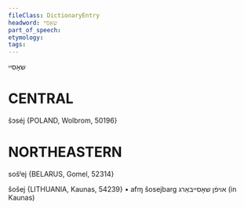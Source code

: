 ```yaml
---
fileClass: DictionaryEntry
headword: שאָסיי
part_of_speech: 
etymology: 
tags: 
---
```

שאָסיי

CENTRAL
========

šɔséj {POLAND, Wolbrom, 50196}

NORTHEASTERN
==============

sošʲej {BELARUS, Gomel, 52314}

šošej {LITHUANIA, Kaunas, 54239}
	•	afɱ šosejbarg אויפֿן שאָסייבאַרג (in Kaunas)